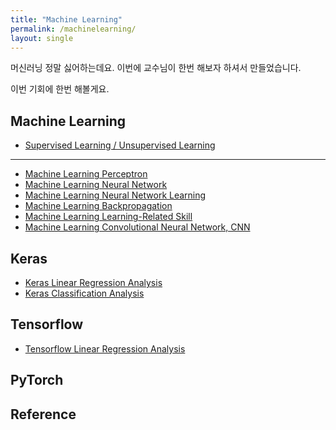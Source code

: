 ```yaml
---
title: "Machine Learning"
permalink: /machinelearning/
layout: single
---
```


머신러닝 정말 싫어하는데요. 이번에 교수님이 한번 해보자 하셔서 만들었습니다.

이번 기회에 한번 해볼게요.

## Machine Learning

* [Supervised Learning / Unsupervised Learning](/supervised-unsupervised)

---

* [Machine Learning Perceptron](/machinelearning-perceptronintro)
* [Machine Learning Neural Network](/machinelearning-neuralnetwork)
* [Machine Learning Neural Network Learning](/machinelearning-neuralnetworklearn)
* [Machine Learning Backpropagation](/machinelearning-backpropagation)
* [Machine Learning Learning-Related Skill](/machinelearning-learningskill)
* [Machine Learning Convolutional Neural Network, CNN](/machinelearning-convolutionalnuralnetwork)

## Keras

* [Keras Linear Regression Analysis](/keras-linearregression)
* [Keras Classification Analysis](/keras-classification)

## Tensorflow

* [Tensorflow Linear Regression Analysis](/tf-linearregression)

## PyTorch


## Reference
